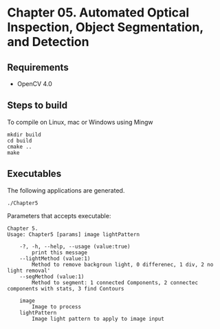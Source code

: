 # Chapter 05.  Automated Optical Inspection, Object Segmentation, and Detection 

## Requirements

- OpenCV 4.0

## Steps to build

To compile on Linux, mac or Windows using Mingw

```
mkdir build
cd build
cmake ..
make
```

## Executables

The following applications are generated.

```
./Chapter5
```

Parameters that accepts executable:

```
Chapter 5.
Usage: Chapter5 [params] image lightPattern 

	-?, -h, --help, --usage (value:true)
		print this message
	--lightMethod (value:1)
		Method to remove backgroun light, 0 differenec, 1 div, 2 no light removal'
	--segMethod (value:1)
		Method to segment: 1 connected Components, 2 connectec components with stats, 3 find Contours

	image
		Image to process
	lightPattern
		Image light pattern to apply to image input

```